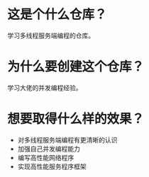 # 这是个什么仓库？
学习多线程服务端编程的仓库。

# 为什么要创建这个仓库？
学习大佬的并发编程经验。

# 想要取得什么样的效果？
- 对多线程服务端编程有更清晰的认识
- 加强自己并发编程能力
- 编写高性能网络程序
- 实现高性能服务程序框架

